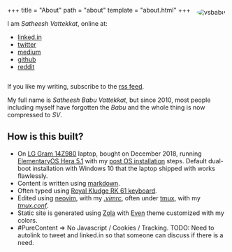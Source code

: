 +++
title = "About"
path = "about"
template = "about.html"
+++
<img
  src="me_half.jpg"
  style="border-radius: 50%; margin: 5px 5px 5px 5px; float:right;" alt="vsbabu" />

I am _Satheesh Vattekkat_, online at:

* [linked.in](https://www.linkedin.com/in/vsbabu)
* [twitter](https://twitter.com/vsbabu)
* [medium](https://medium.com/@vsbabu)
* [github](https://github.com/vsbabu)
* [reddit](https://reddit.com/u/vsbabu)

<div style="clear:both;"></div>

If you like my writing, subscribe to the [rss feed](../rss.xml).

My full name is _Satheesh Babu Vattekkat_, but since 2010, most people including 
myself have forgotten the _Babu_ and the whole thing is now compressed to _SV_.

## How is this built?
* On [LG Gram 14Z980](https://www.amazon.in/gp/product/B07GXYYVZF/) laptop, bought on December 2018,  running 
  [ElementaryOS Hera 5.1](https://blog.elementary.io/introducing-elementary-os-5-1-hera/) with my
  [post OS installation](../elementary_hera_postinstall) steps.
  Default dual-boot installation with Windows 10 that the laptop shipped with works flawlessly.
* Content is written using [markdown](https://daringfireball.net/projects/markdown/).
* Often typed using [Royal Kludge RK 61
  keyboard](https://www.banggood.in/Royal-Kludge-RK61-bluetooth-Wired-Dual-Mode-60-RGB-Mechanical-Gaming-Keyboard-p-1353613.html?ID=224515632&cur_warehouse=CN).
* Edited using [neovim](https://neovim.io/), with my  _[.vimrc](https://github.com/vsbabu/configs/blob/master/vim/vimrc.light)_,
  often under [tmux](https://github.com/tmux/tmux), with my
  _[tmux.conf](https://github.com/vsbabu/configs/tree/master/tmux)_.
* Static site is generated using [Zola](https://www.getzola.org/) with
  [Even](https://www.getzola.org/themes/even/) theme customized with my colors.
*  #PureContent => No Javascript / Cookies / Tracking. TODO: Need to 
   autolink to tweet and linked.in so that someone can discuss if there is a need.

